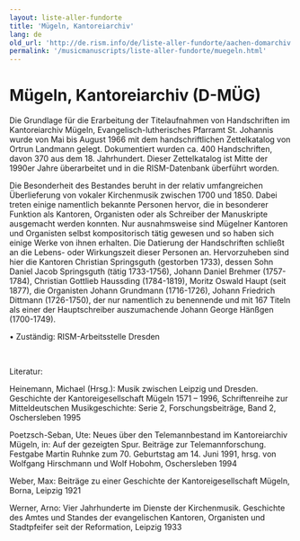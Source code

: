 ```yaml
---
layout: liste-aller-fundorte
title: 'Mügeln, Kantoreiarchiv'
lang: de
old_url: 'http://de.rism.info/de/liste-aller-fundorte/aachen-domarchiv.html'
permalink: '/musicmanuscripts/liste-aller-fundorte/muegeln.html'
---
```


# Mügeln, Kantoreiarchiv (D-MÜG)

Die Grundlage für die Erarbeitung der Titelaufnahmen von Handschriften im Kantoreiarchiv Mügeln, Evangelisch-lutherisches Pfarramt St. Johannis wurde von Mai bis August 1966 mit dem handschriftlichen Zettelkatalog von Ortrun Landmann gelegt. Dokumentiert wurden ca. 400 Handschriften, davon 370 aus dem 18. Jahrhundert. Dieser Zettelkatalog ist Mitte der 1990er Jahre überarbeitet und in die RISM-Datenbank überführt worden.

Die Besonderheit des Bestandes beruht in der relativ umfangreichen Überlieferung von vokaler Kirchenmusik zwischen 1700 und 1850. Dabei treten einige namentlich bekannte Personen hervor, die in besonderer Funktion als Kantoren, Organisten oder als Schreiber der Manuskripte ausgemacht werden konnten. Nur ausnahmsweise sind Mügelner Kantoren und Organisten selbst kompositorisch tätig gewesen und so haben sich einige Werke von ihnen erhalten. Die Datierung der Handschriften schließt an die Lebens- oder Wirkungszeit dieser Personen an. Hervorzuheben sind hier die Kantoren Christian Springsguth (gestorben 1733), dessen Sohn Daniel Jacob Springsguth (tätig 1733-1756), Johann Daniel Brehmer (1757-1784), Christian Gottlieb Haussding (1784-1819), Moritz Oswald Haupt (seit 1877), die Organisten Johann Grundmann (1716-1726), Johann Friedrich Dittmann (1726-1750), der nur namentlich zu benennende und mit 167 Titeln als einer der Hauptschreiber auszumachende Johann George Hänßgen (1700-1749).

• Zuständig: RISM-Arbeitsstelle Dresden

&nbsp;

Literatur:

Heinemann, Michael (Hrsg.): Musik zwischen Leipzig und Dresden. Geschichte der Kantoreigesellschaft Mügeln 1571 – 1996, Schriftenreihe zur Mitteldeutschen Musikgeschichte: Serie 2, Forschungsbeiträge, Band 2, Oschersleben 1995

Poetzsch-Seban, Ute: Neues über den Telemannbestand im Kantoreiarchiv Mügeln, in: Auf der gezeigten Spur. Beiträge zur Telemannforschung. Festgabe Martin Ruhnke zum 70. Geburtstag am 14. Juni 1991, hrsg. von Wolfgang Hirschmann und Wolf Hobohm, Oschersleben 1994

Weber, Max: Beiträge zu einer Geschichte der Kantoreigesellschaft Mügeln, Borna, Leipzig 1921

Werner, Arno: Vier Jahrhunderte im Dienste der Kirchenmusik. Geschichte des Amtes und Standes der evangelischen Kantoren, Organisten und Stadtpfeifer seit der Reformation, Leipzig 1933


